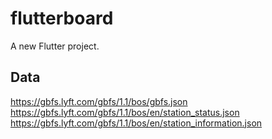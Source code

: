 # flutterboard

A new Flutter project.

## Data
https://gbfs.lyft.com/gbfs/1.1/bos/gbfs.json
https://gbfs.lyft.com/gbfs/1.1/bos/en/station_status.json
https://gbfs.lyft.com/gbfs/1.1/bos/en/station_information.json